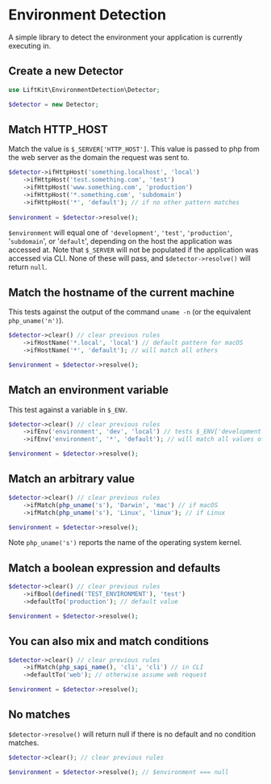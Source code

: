 # Environment Detection

A simple library to detect the environment your application is currently executing in.

## Create a new Detector

```php
use LiftKit\EnvironmentDetection\Detector;

$detector = new Detector;
```

## Match HTTP_HOST

Match the value is `$_SERVER['HTTP_HOST']`. This value is passed to php from the web server as the domain the request was sent to.

```php
$detector->ifHttpHost('something.localhost', 'local')
	->ifHttpHost('test.something.com', 'test')
	->ifHttpHost('www.something.com', 'production')
	->ifHttpHost('*.something.com', 'subdomain')
	->ifHttpHost('*', 'default'); // if no other pattern matches
	
$environment = $detector->resolve();
```

`$environment` will equal one of `'development'`, `'test'`, `'production'`, '`subdomain`', or '`default`', depending on the host the application was accessed at. Note that `$_SERVER` will not be populated if the application was accessed via CLI. None of these will pass, and `$detector->resolve()` will return `null`.

## Match the hostname of the current machine

This tests against the output of the command `uname -n` (or the equivalent `php_uname('n')`).

```php
$detector->clear() // clear previous rules
	->ifHostName('*.local', 'local') // default pattern for macOS
	->ifHostName('*', 'default'); // will match all others

$environment = $detector->resolve();
```

## Match an environment variable

This test against a variable in `$_ENV`.

```php
$detector->clear() // clear previous rules
	->ifEnv('environment', 'dev', 'local') // tests $_ENV['development'] == 'dev'
	->ifEnv('environment', '*', 'default'); // will match all values of $_ENV['environment'], if $_ENV['environment'] is defined

$environment = $detector->resolve();
```

## Match an arbitrary value

```php
$detector->clear() // clear previous rules
	->ifMatch(php_uname('s'), 'Darwin', 'mac') // if macOS
	->ifMatch(php_uname('s'), 'Linux', 'linux'); // if Linux

$environment = $detector->resolve();
```

Note `php_uname('s')` reports the name of the operating system kernel.

## Match a boolean expression and defaults

```php
$detector->clear() // clear previous rules
	->ifBool(defined('TEST_ENVIRONMENT'), 'test')
	->defaultTo('production'); // default value

$environment = $detector->resolve();
```

## You can also mix and match conditions

```php
$detector->clear() // clear previous rules
	->ifMatch(php_sapi_name(), 'cli', 'cli') // in CLI
	->defaultTo('web'); // otherwise assume web request

$environment = $detector->resolve();
```

## No matches

`$detector->resolve()` will return null if there is no default and no condition matches.

```php
$detector->clear(); // clear previous rules

$environment = $detector->resolve(); // $environment === null
```
